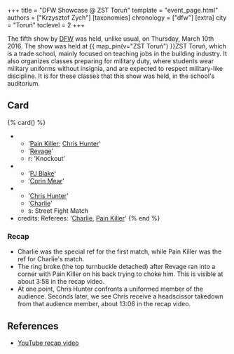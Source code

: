 +++
title = "DFW Showcase @ ZST Toruń"
template = "event_page.html"
authors = ["Krzysztof Zych"]
[taxonomies]
chronology = ["dfw"]
[extra]
city = "Toruń"
toclevel = 2
+++

The fifth show by [DFW](@/o/dfw.md) was held, unlike usual, on Thursday, March 10th 2016. The show was held at {{ map_pin(v="ZST Toruń") }}ZST Toruń, which is a trade school, mainly focused on teaching jobs in the building industry. It also organizes classes preparing for military duty, where students wear military uniforms without insignia, and are expected to respect military-like discipline. It is for these classes that this show was held, in the school's auditorium.

## Card

{% card() %}
- - '[Pain Killer](@/w/pain-killer.md); [Chris Hunter](@/w/chris-hunter.md)'
  - '[Revage](@/w/rafael-kid.md)'
  - r: 'Knockout'
- - '[PJ Blake](@/w/pj-blake.md)'
  - '[Corin Mear](@/w/corin-mear.md)'
- - '[Chris Hunter](@/w/chris-hunter.md)'
  - '[Charlie](@/w/madman-charlie.md)'
  - s: Street Fight Match
- credits:
    Referees: '[Charlie](@/w/madman-charlie.md), [Pain Killer](@/w/pain-killer.md)'
{% end %}

### Recap

* Charlie was the special ref for the first match, while Pain Killer was the ref for Charlie's match.
* The ring broke (the top turnbuckle detached) after Revage ran into a corner with Pain Killer on his back trying to choke him. This is visible at about 3:58 in the recap video.
* At one point, Chris Hunter confronts a uniformed member of the audience. Seconds later, we see Chris receive a headscissor takedown from that audience member, about 13:06 in the recap video.

## References

* [YouTube recap video](https://www.youtube.com/watch?v=XgwADGiH1Q8)

